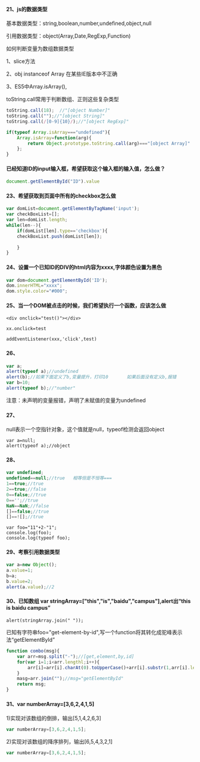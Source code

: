 #### 21、js的数据类型

基本数据类型：string,boolean,number,undefined,object,null

引用数据类型：object(Array,Date,RegExp,Function)

如何判断变量为数组数据类型

1、slice方法

2、obj  instanceof Array 在某些IE版本中不正确

3、ES5中Array.isArray(),

toString.call常用于判断数组、正则这些复杂类型

```js
toString.call(18);  //"[object Number]"
toString.call("");//"[object String]"
toString.call(/[0-9]{10}/);//"[object RegExp]"
```



```js
if(typeof Array.isArray==="undefined"){
    Array.isArray=function(arg){
        return Object.prototype.toString.call(arg)==="[object Array]"
    };
}
```

#### 已经知道ID的input输入框，希望获取这个输入框的输入值，怎么做？

```js
document.getElementById("ID").value
```



#### 23、希望获取到页面中所有的checkbox怎么做

```js
var domList=document.getElementByTagName('input');
var checkBoxList=[];
var len=domList.length;
while(len--){
    if(domList[len].type=='checkbox'){
    checkBoxList.push(domList[len]);
        
    }
}
```

#### 24、设置一个已知ID的DIV的html内容为xxxx,字体颜色设置为黑色

```js
var dom=document.getElementById('ID');
dom.innerHTML="xxxx";
dom.style.color="#000";
```

#### 25、当一个DOM被点击的时候，我们希望执行一个函数，应该怎么做

```
<div onclick="test()"></div>

xx.onclick=test

addEventListener(xxx,'click',test)

```

#### 26、

```js 
var a;
alert(typeof a);//undefined
alert(b);//如果下面定义了b,变量提升，打印10       如果后面没有定义b,报错
var b=10;
alert(typeof b);//"number"
```

注意：未声明的变量报错，声明了未赋值的变量为undefined

#### 27、

null表示一个空指针对象，这个值就是null，typeof检测会返回object

```
var a=null;
alert(typeof a);//object

```

#### 28、

```js
var undefined;
undefined==null;//true   相等但是不恒等===
1==true;//true
2==true;//false
0==false;//true
0=='';//true
NaN==NaN;//false
[]==false;//true
[]==![];//true
```

```
var foo="11"+2-"1";
console.log(foo);
console.log(typeof foo);
```

#### 29、考察引用数据类型

```js
var a=new Object();
a.value=1;
b=a;
b.value=2;
alert(a.value);//2
```

#### 30、已知数组 var stringArray=["this","is","baidu","campus"],alert出“this is baidu campus”

```
alert(stringArray.join(" "));
```

已知有字符串foo="get-element-by-id",写一个function将其转化成驼峰表示法“getElementById”

```js
function combo(msg){
    var arr=msg.split("-");//[get,element,by,id]
    for(var i=1;i<arr.lengthl;i++){
        arr[i]=arr[i].charAt(0).toUpperCase()+arr[i].substr(1,arr[i].length-1);//
    }
    masg=arr.join("");//msg="getElementById"
    return msg;
}
```



#### 31、var numberArray=[3,6,2,4,1,5]

1)实现对该数组的倒排，输出[5,1,4,2,6,3]

```js
var numberArray=[3,6,2,4,1,5];

```



2)实现对该数组的降序排列，输出[6,5,4,3,2,1]

```js
var numberArray=[3,6,2,4,1,5];
```

